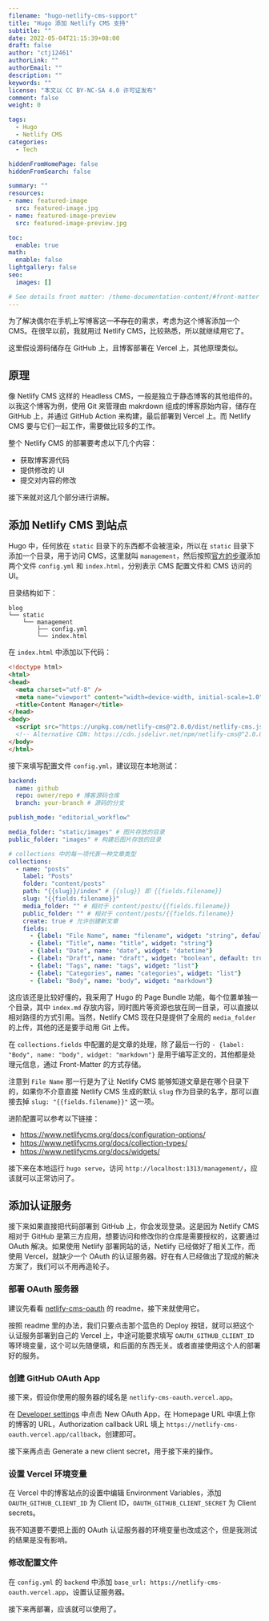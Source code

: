 ```yaml
---
filename: "hugo-netlify-cms-support"
title: "Hugo 添加 Netlify CMS 支持"
subtitle: ""
date: 2022-05-04T21:15:39+08:00
draft: false
author: "ctj12461"
authorLink: ""
authorEmail: ""
description: ""
keywords: ""
license: "本文以 CC BY-NC-SA 4.0 许可证发布"
comment: false
weight: 0

tags:
  - Hugo
  - Netlify CMS
categories:
  - Tech

hiddenFromHomePage: false
hiddenFromSearch: false

summary: ""
resources:
- name: featured-image
  src: featured-image.jpg
- name: featured-image-preview
  src: featured-image-preview.jpg

toc:
  enable: true
math:
  enable: false
lightgallery: false
seo:
  images: []

# See details front matter: /theme-documentation-content/#front-matter
---
```


为了解决偶尔在手机上写博客这一~~不存在~~的需求，考虑为这个博客添加一个 CMS。在很早以前，我就用过 Netlify CMS，比较熟悉，所以就继续用它了。

这里假设源码储存在 GitHub 上，且博客部署在 Vercel 上，其他原理类似。

## 原理
像 Netlify CMS 这样的 Headless CMS，一般是独立于静态博客的其他组件的。以我这个博客为例，使用 Git 来管理由 makrdown 组成的博客原始内容，储存在 GitHub 上，并通过 GitHub Action 来构建，最后部署到 Vercel 上。而 Netlify CMS 要与它们一起工作，需要做比较多的工作。

整个 Netlify CMS 的部署要考虑以下几个内容：

 - 获取博客源代码
 - 提供修改的 UI
 - 提交对内容的修改

接下来就对这几个部分进行讲解。

## 添加 Netlify CMS 到站点
Hugo 中，任何放在 `static` 目录下的东西都不会被渲染，所以在 `static` 目录下添加一个目录，用于访问 CMS，这里就叫 `management`，然后按照[官方的步骤](https://www.netlifycms.org/docs/add-to-your-site/)添加两个文件 `config.yml` 和 `index.html`，分别表示 CMS 配置文件和 CMS 访问的 UI。

目录结构如下：

```plain
blog
└── static
    └── management
        ├── config.yml
        └── index.html
```

在 `index.html` 中添加以下代码：

```html
<!doctype html>
<html>
<head>
  <meta charset="utf-8" />
  <meta name="viewport" content="width=device-width, initial-scale=1.0" />
  <title>Content Manager</title>
</head>
<body>
  <script src="https://unpkg.com/netlify-cms@^2.0.0/dist/netlify-cms.js"></script>
  <!-- Alternative CDN: https://cdn.jsdelivr.net/npm/netlify-cms@^2.0.0/dist/netlify-cms.js -->
</body>
</html>
```

接下来填写配置文件 `config.yml`，建议现在本地测试：

```yaml
backend:
  name: github
  repo: owner/repo # 博客源码仓库
  branch: your-branch # 源码的分支

publish_mode: "editorial_workflow"

media_folder: "static/images" # 图片存放的目录
public_folder: "images" # 构建后图片存放的目录

# collections 中的每一项代表一种文章类型
collections:
  - name: "posts"
    label: "Posts"
    folder: "content/posts"
    path: "{{slug}}/index" # {{slug}} 即 {{fields.filename}}
    slug: "{{fields.filename}}"
    media_folder: "" # 相对于 content/posts/{{fields.filename}}
    public_folder: "" # 相对于 content/posts/{{fields.filename}}
    create: true # 允许创建新文章
    fields:
      - {label: "File Name", name: "filename", widget: "string", default: "", required: false}
      - {label: "Title", name: "title", widget: "string"}
      - {label: "Date", name: "date", widget: "datetime"}
      - {label: "Draft", name: "draft", widget: "boolean", default: true}
      - {label: "Tags", name: "tags", widget: "list"}
      - {label: "Categories", name: "categories", widget: "list"}
      - {label: "Body", name: "body", widget: "markdown"}
```

这应该还是比较好懂的，我采用了 Hugo 的 Page Bundle 功能，每个位置单独一个目录，其中 `index.md` 存放内容，同时图片等资源也放在同一目录，可以直接以相对路径的方式引用。当然，Netlify CMS 现在只是提供了全局的 `media_folder` 的上传，其他的还是要手动用 Git 上传。

在 `collections.fields` 中配置的是文章的处理，除了最后一行的 `- {label: "Body", name: "body", widget: "markdown"}` 是用于编写正文的，其他都是处理元信息，通过 Front-Matter 的方式存储。

注意到 `File Name` 那一行是为了让 Netlify CMS 能够知道文章是在哪个目录下的，如果你不介意直接 Netlify CMS 生成的默认 `slug` 作为目录的名字，那可以直接去掉 `slug: "{{fields.filename}}"` 这一项。

进阶配置可以参考以下链接：

 - <https://www.netlifycms.org/docs/configuration-options/>
 - <https://www.netlifycms.org/docs/collection-types/>
 - <https://www.netlifycms.org/docs/widgets/>

接下来在本地运行 `hugo serve`，访问 `http://localhost:1313/management/`，应该就可以正常访问了。

## 添加认证服务
接下来如果直接把代码部署到 GitHub 上，你会发现登录。这是因为 Netlify CMS 相对于 GitHub 是第三方应用，想要访问和修改你的仓库是需要授权的，这要通过 OAuth 解决。如果使用 Netlify 部署网站的话，Netlify 已经做好了相关工作，而使用 Vercel，就缺少一个 OAuth 的认证服务器。好在有人已经做出了现成的解决方案了，我们可以不用再造轮子。

### 部署 OAuth 服务器
建议先看看 [netlify-cms-oauth](https://github.com/ublabs/netlify-cms-oauth) 的 readme，接下来就使用它。

按照 readme 里的办法，我们只要点击那个蓝色的 Deploy 按钮，就可以把这个认证服务部署到自己的 Vercel 上，中途可能要求填写 `OAUTH_GITHUB_CLIENT_ID` 等环境变量，这个可以先随便填，和后面的东西无关。或者直接使用这个人的部署好的服务。

### 创建 GitHub OAuth App
接下来，假设你使用的服务器的域名是 `netlify-cms-oauth.vercel.app`。

在 [Developer settings](https://github.com/settings/developers) 中点击 New OAuth App，在 Homepage URL 中填上你的博客的 URL，Authorization callback URL 填上 `https://netlify-cms-oauth.vercel.app/callback`，创建即可。

接下来再点击 Generate a new client secret，用于接下来的操作。

### 设置 Vercel 环境变量
在 Vercel 中的博客站点的设置中编辑 Environment Variables，添加 `OAUTH_GITHUB_CLIENT_ID` 为 Client ID，`OAUTH_GITHUB_CLIENT_SECRET` 为 Client secrets。

我不知道要不要把上面的 OAuth 认证服务器的环境变量也改成这个，但是我测试的结果是没有影响。

### 修改配置文件
在 `config.yml` 的 `backend` 中添加 `base_url: https://netlify-cms-oauth.vercel.app`，设置认证服务器。

接下来再部署，应该就可以使用了。